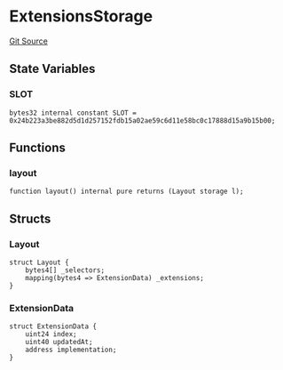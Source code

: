 # ExtensionsStorage
[Git Source](https://github.com/0xStation/0xrails/blob/7b2d3363f0d5023623fd16114b60a38cf52ce246/src/extension/ExtensionsStorage.sol)


## State Variables
### SLOT

```solidity
bytes32 internal constant SLOT = 0x24b223a3be882d5d1d257152fdb15a02ae59c6d11e58bc0c17888d15a9b15b00;
```


## Functions
### layout


```solidity
function layout() internal pure returns (Layout storage l);
```

## Structs
### Layout

```solidity
struct Layout {
    bytes4[] _selectors;
    mapping(bytes4 => ExtensionData) _extensions;
}
```

### ExtensionData

```solidity
struct ExtensionData {
    uint24 index;
    uint40 updatedAt;
    address implementation;
}
```

